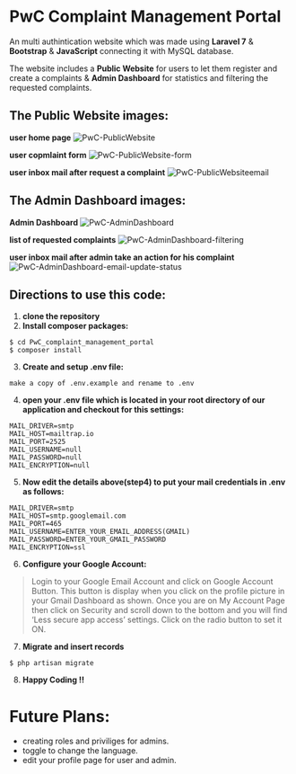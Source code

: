 # PwC Complaint Management Portal
An multi authintication website which was made using **Laravel 7** & **Bootstrap** & **JavaScript** connecting it with MySQL database.

The website includes a **Public Website** for users to let them register and create a complaints & **Admin Dashboard** for statistics and filtering the requested complaints.

## The Public Website images:

**user home page**
![PwC-PublicWebsite](https://user-images.githubusercontent.com/71829413/113707390-81408380-96e8-11eb-9164-ca701f3edaf3.PNG)


**user copmlaint form**
![PwC-PublicWebsite-form](https://user-images.githubusercontent.com/71829413/113706340-3eca7700-96e7-11eb-9d5d-8a6766bffa44.PNG)

**user inbox mail after request a complaint**
![PwC-PublicWebsiteemail](https://user-images.githubusercontent.com/71829413/113706352-42f69480-96e7-11eb-86c5-c0943d5e2c6a.PNG)



## The Admin Dashboard images:

**Admin Dashboard**
![PwC-AdminDashboard](https://user-images.githubusercontent.com/71829413/113705582-476e7d80-96e6-11eb-8b13-e6138154960f.PNG)

**list of requested complaints**
![PwC-AdminDashboard-filtering](https://user-images.githubusercontent.com/71829413/113705687-666d0f80-96e6-11eb-9fd6-b6b036a6fe65.PNG)

**user inbox mail after admin take an action for his complaint**
![PwC-AdminDashboard-email-update-status](https://user-images.githubusercontent.com/71829413/113707151-29098180-96e8-11eb-9c6b-f3022b1bce65.PNG)


## Directions to use this code:
1. **clone the repository**
2. **Install composer packages:**
```
$ cd PwC_complaint_management_portal
$ composer install
```
3. **Create and setup .env file:**
```
make a copy of .env.example and rename to .env
```
4. **open your .env file which is located in your root directory of our application and checkout for this settings:**
```
MAIL_DRIVER=smtp
MAIL_HOST=mailtrap.io
MAIL_PORT=2525
MAIL_USERNAME=null
MAIL_PASSWORD=null
MAIL_ENCRYPTION=null
```
5. **Now edit the details above(step4) to put your mail credentials in .env as follows:**
```
MAIL_DRIVER=smtp
MAIL_HOST=smtp.googlemail.com
MAIL_PORT=465
MAIL_USERNAME=ENTER_YOUR_EMAIL_ADDRESS(GMAIL)
MAIL_PASSWORD=ENTER_YOUR_GMAIL_PASSWORD
MAIL_ENCRYPTION=ssl
```
6. **Configure your Google Account:**
> Login to your Google Email Account and click on Google Account Button. This button is display when you click on the profile picture in your Gmail Dashboard as shown.
> Once you are on My Account Page then click on Security and scroll down to the bottom and you will find ‘Less secure app access’ settings. Click on the radio button to set it ON.
7. **Migrate and insert records**
```
$ php artisan migrate
```
8. **Happy Coding !!**


# Future Plans:

- creating roles and priviliges for admins.
- toggle to change the language.
- edit your profile page for user and admin.
